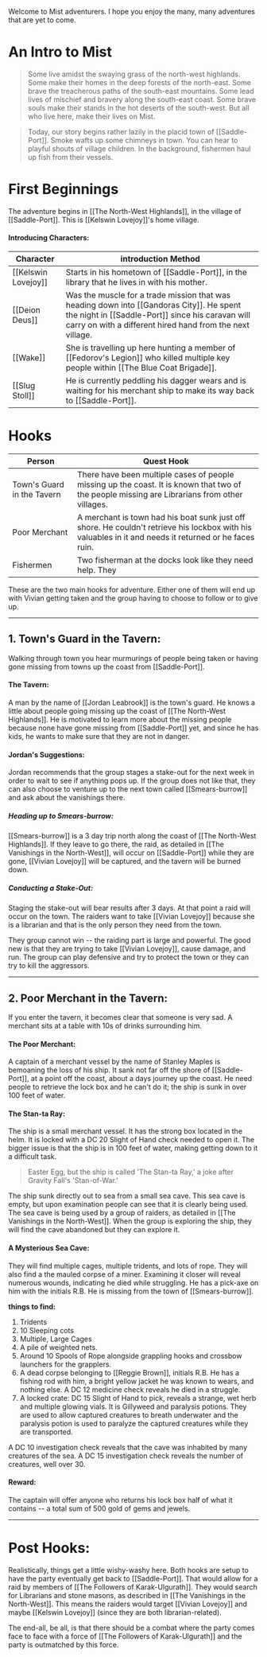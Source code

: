 Welcome to Mist adventurers. I hope you enjoy the many, many adventures that are yet to come. 
# An Intro to Mist
>Some live amidst the swaying grass of the north-west highlands. Some make their homes in the deep forests of the north-east. Some brave the treacherous paths of the south-east mountains. Some lead lives of mischief and bravery along the south-east coast. Some brave souls make their stands in the hot deserts of the south-west. But all who live here, make their lives on Mist. 

> Today, our story begins rather lazily in the placid town of [[Saddle-Port]]. Smoke wafts up some chimneys in town. You can hear to playful shouts of village children. In the background, fishermen haul up fish from their vessels. 

# First Beginnings
The adventure begins in [[The North-West Highlands]], in the village of [[Saddle-Port]]. This is [[Kelswin Lovejoy]]'s home village. 
#### Introducing Characters:
| Character | introduction Method |
| - | - |
| [[Kelswin Lovejoy]] | Starts in his hometown of [[Saddle-Port]], in the library that he lives in with his mother. |
| [[Deion Deus]] | Was the muscle for a trade mission that was heading down into [[Gandoras City]]. He spent the night in [[Saddle-Port]] since his caravan will carry on with a different hired hand from the next village. |
| [[Wake]] | She is travelling up here hunting a member of [[Fedorov's Legion]] who killed multiple key people within [[The Blue Coat Brigade]]. |
| [[Slug Stoll]] | He is currently peddling his dagger wears and is waiting for his merchant ship to make its way back to [[Saddle-Port]]. |

# Hooks
| Person | Quest Hook |
| ---- | ---- |
| Town's Guard in the Tavern | There have been multiple cases of people missing up the coast. It is known that two of the people missing are Librarians from other villages. |
| Poor Merchant | A merchant is town had his boat sunk just off shore. He couldn't retrieve his lockbox with his valuables in it and needs it returned or he faces ruin. |
| Fishermen  | Two fisherman at the docks look like they need help. They  |
These are the two main hooks for adventure. Either one of them will end up with Vivian getting taken and the group having to choose to follow or to give up.

___
## 1. Town's Guard in the Tavern:
Walking through town you hear murmurings of people being taken or having gone missing from towns up the coast from [[Saddle-Port]]. 

#### The Tavern:
A man by the name of [[Jordan Leabrook]] is the town's guard. He knows a little about people going missing up the coast of [[The North-West Highlands]]. He is motivated to learn more about the missing people because none have gone missing from [[Saddle-Port]] yet, and since he has kids, he wants to make sure that they are not in danger. 

#### Jordan's Suggestions:
Jordan recommends that the group stages a stake-out for the next week in order to wait to see if anything pops up. If the group does not like that, they can also choose to venture up to the next town called [[Smears-burrow]] and ask about the vanishings there. 

##### Heading up to Smears-burrow:
[[Smears-burrow]] is a 3 day trip north along the coast of [[The North-West Highlands]]. If they leave to go there, the raid, as detailed in [[The Vanishings in the North-West]], will occur on [[Saddle-Port]] while they are gone, [[Vivian Lovejoy]] will be captured, and the tavern will be burned down. 

##### Conducting a Stake-Out:
Staging the stake-out will bear results after 3 days. At that point a raid will occur on the town. The raiders want to take [[Vivian Lovejoy]] because she is a librarian and that is the only person they need from the town. 

They group cannot win -- the raiding part is large and powerful. The good new is that they are trying to take [[Vivian Lovejoy]], cause damage, and run. The group can play defensive and try to protect the town or they can try to kill the aggressors.

___
## 2. Poor Merchant in the Tavern:
If you enter the tavern, it becomes clear that someone is very sad. A merchant sits at a table with 10s of drinks surrounding him. 

#### The Poor Merchant:
A captain of a merchant vessel by the name of Stanley Maples is bemoaning the loss of his ship. It sank not far off the shore of [[Saddle-Port]], at a point off the coast, about a days journey up the coast. He need people to retrieve the lock box and he can't do it; the ship is sunk in over 100 feet of water.

#### The Stan-ta Ray:
The ship is a small merchant vessel. It has the strong box located in the helm. It is locked with a DC 20 Slight of Hand check needed to open it. The bigger issue is that the ship is in 100 feet of water, making getting down to it a difficult task. 

> Easter Egg, but the ship is called 'The Stan-ta Ray,' a joke after Gravity Fall's 'Stan-of-War.'

The ship sunk directly out to sea from a small sea cave. This sea cave is empty, but upon examination people can see that it is clearly being used. The sea cave is being used by a group of raiders, as detailed in [[The Vanishings in the North-West]]. When the group is exploring the ship, they will find the cave abandoned but they can explore it.
#### A Mysterious Sea Cave:
They will find multiple cages, multiple tridents, and lots of rope. They will also find a the mauled corpse of a miner. Examining it closer will reveal numerous wounds, indicating he died while struggling. He has a pick-axe on him with the initials R.B. He is missing from the town of [[Smears-burrow]]. 

**things to find:**
1. Tridents
2. 10 Sleeping cots
3. Multiple, Large Cages
4. A pile of weighted nets. 
5. Around 10 Spools of Rope alongside grappling hooks and crossbow launchers for the grapplers. 
6. A dead corpse belonging to [[Reggie Brown]], initials R.B. He has a fishing rod with him, a bright yellow jacket he was known to wears, and nothing else. A DC 12 medicine check reveals he died in a struggle. 
7. A locked crate: DC 15 Slight of Hand to pick, reveals a strange, wet herb and multiple glowing vials. It is Gillyweed and paralysis potions. They are used to allow captured creatures to breath underwater and the paralysis potion is used to paralyze the captured creatures while they are transported. 

A DC 10 investigation check reveals that the cave was inhabited by many creatures of the sea. A DC 15 investigation check reveals the number of creatures, well over 30. 
#### Reward:
The captain will offer anyone who returns his lock box half of what it contains -- a total sum of 500 gold of gems and jewels. 

___
# Post Hooks:
Realistically, things get a little wishy-washy here. Both hooks are setup to have the party eventually get back to [[Saddle-Port]]. That would allow for a raid by members of [[The Followers of Karak-Ulgurath]]. They would search for Librarians and stone masons, as described in [[The Vanishings in the North-West]]. This means the raiders would target [[Vivian Lovejoy]] and maybe [[Kelswin Lovejoy]] (since they are both librarian-related).

The end-all, be all, is that there should be a combat where the party comes face to face with a force of [[The Followers of Karak-Ulgurath]] and the party is outmatched by this force. 